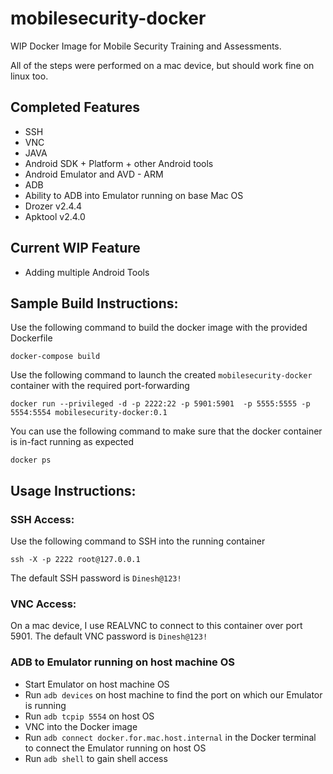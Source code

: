 # mobilesecurity-docker
WIP Docker Image for Mobile Security Training and Assessments. 


All of the steps were performed on a mac device, but should work fine on linux too.

## Completed Features

* SSH
* VNC
* JAVA
* Android SDK + Platform + other Android tools
* Android Emulator and AVD - ARM
* ADB
* Ability to ADB into Emulator running on base Mac OS
* Drozer v2.4.4
* Apktool v2.4.0


## Current WIP Feature

* Adding multiple Android Tools


## Sample Build Instructions:

Use the following command to build the docker image with the provided Dockerfile
```
docker-compose build
```

Use the following command to launch the created `mobilesecurity-docker` container with the required port-forwarding
```
docker run --privileged -d -p 2222:22 -p 5901:5901  -p 5555:5555 -p 5554:5554 mobilesecurity-docker:0.1
```

You can use the following command to make sure that the docker container is in-fact running as expected
```
docker ps
```


## Usage Instructions:

### SSH Access:
Use the following command to SSH into the running container
```
ssh -X -p 2222 root@127.0.0.1
```
The default SSH password is ```Dinesh@123!```

### VNC Access:
On a mac device, I use REALVNC to connect to this container over port 5901. The default VNC password is ```Dinesh@123!```

### ADB to Emulator running on host machine OS

- Start Emulator on host machine OS
- Run ``adb devices`` on host machine to find the port on which our Emulator is running
- Run ``adb tcpip 5554``  on host OS
- VNC into the Docker image
- Run ``adb connect docker.for.mac.host.internal`` in the Docker terminal to connect the Emulator running on host OS
- Run ``adb shell`` to gain shell access